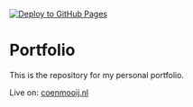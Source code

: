 [![Deploy to GitHub Pages](https://github.com/coenmooij/portfolio/actions/workflows/github-pages.yml/badge.svg)](https://github.com/coenmooij/portfolio/actions/workflows/github-pages.yml)

# Portfolio
This is the repository for my personal portfolio.

Live on: [coenmooij.nl](https://coenmooij.nl/)
